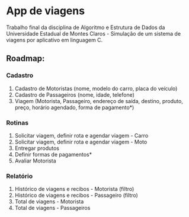 # App de viagens
Trabalho final da disciplina de Algoritmo e Estrutura de Dados da Universidade Estadual de Montes Claros - Simulação de um sistema de viagens por aplicativo em linguagem C.

## Roadmap:
### Cadastro
1. Cadastro de Motoristas (nome, modelo do carro, placa do veículo)
2. Cadastro de Passageiros (nome, idade, telefone)
3. Viagem (Motorista, Passageiro, endereço de saída, destino, produto, preço, horário agendado, forma de pagamento*)

### Rotinas
1. Solicitar viagem, definir rota e agendar viagem - Carro
2. Solicitar viagem, definir rota e agendar viagem - Moto
3. Entregar produtos
4. Definir formas de pagamentos*
5. Avaliar Motorista

### Relatório
1. Histórico de viagens e recibos - Motorista (filtro)
2. Histórico de viagens e recibos - Passageiro (filtro)
3. Total de viagens - Motorista
4. Total de viagens - Passageiros



